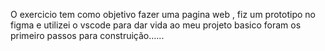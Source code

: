 O exercicio tem como objetivo fazer uma pagina web , fiz um prototipo no figma e utilizei o vscode para dar vida ao meu projeto basico 
foram os primeiro passos para construição...... 
